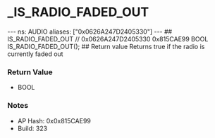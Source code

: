 # _IS_RADIO_FADED_OUT

--- ns: AUDIO aliases: ["0x0626A247D2405330"] --- ## IS_RADIO_FADED_OUT  // 0x0626A247D2405330 0x815CAE99 BOOL IS_RADIO_FADED_OUT();  ## Return value Returns true if the radio is currently faded out

### Return Value
* BOOL

### Notes
* AP Hash: 0x0x815CAE99
* Build: 323

